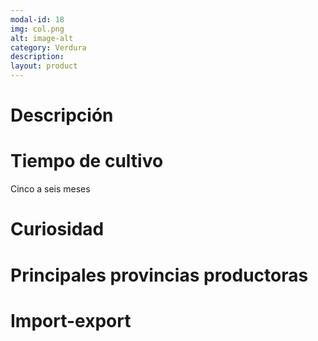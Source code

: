 ```yaml
---
modal-id: 18
img: col.png
alt: image-alt
category: Verdura
description:
layout: product
---
```


# Descripción

# Tiempo de cultivo
Cinco a seis meses

# Curiosidad

# Principales provincias productoras
<div class="chart"></div>

# Import-export
